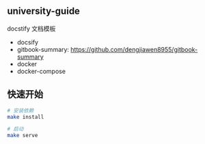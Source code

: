 ## university-guide

docstify 文档模板

* docsify
* gitbook-summary: https://github.com/dengjiawen8955/gitbook-summary
* docker
* docker-compose


## 快速开始


```bash
# 安装依赖
make install

# 启动
make serve
```
